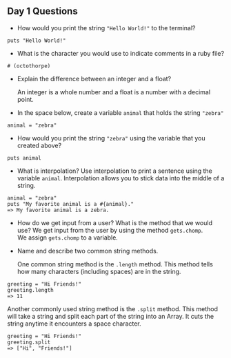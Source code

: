 ## Day 1 Questions

* How would you print the string `"Hello World!"` to the terminal?
```
puts "Hello World!"
```

* What is the character you would use to indicate comments in a ruby file?
```
# (octothorpe)
```

* Explain the difference between an integer and a float?

   An integer is a whole number and a float is a number with a decimal point.  

* In the space below, create a variable `animal` that holds the string `"zebra"`
```
animal = "zebra"
```

* How would you print the string `"zebra"` using the variable that you created above?
```
puts animal
```

* What is interpolation? Use interpolation to print a sentence using the variable `animal`.
Interpolation allows you to stick data into the middle of a string.
```
animal = "zebra"
puts "My favorite animal is a #{animal}."
=> My favorite animal is a zebra.
```

* How do we get input from a user? What is the method that we would use?
   We get input from the user by using the method `gets.chomp`.  
   We assign `gets.chomp` to a variable.  

* Name and describe two common string methods.

   One common string method is the `.length` method. This method tells how many characters (including spaces)
  are in the string.

```
greeting = "Hi Friends!"
greeting.length
=> 11
```

   Another commonly used string method is the `.split` method.
  This method will take a string and split each part of the string into an Array.
  It cuts the string anytime it encounters a space character.  
  
```
greeting = "Hi Friends!"
greeting.split
=> ["Hi", "Friends!"]
```

